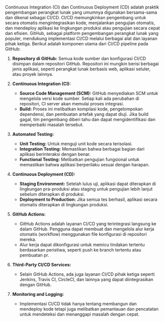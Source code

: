 Continuous Integration (CI) dan Continuous Deployment (CD) adalah praktik pengembangan perangkat lunak yang umumnya digunakan bersama-sama dan dikenal sebagai CI/CD. CI/CD memungkinkan pengembang untuk secara otomatis mengintegrasikan kode, menjalankan pengujian otomatis, dan mendeploy aplikasi ke lingkungan produksi atau pengujian secara cepat dan efisien. GitHub, sebagai platform pengembangan perangkat lunak yang populer, mendukung implementasi CI/CD melalui berbagai alat dan layanan pihak ketiga. Berikut adalah komponen utama dari CI/CD pipeline pada GitHub:

1. **Repository di GitHub:**
   Semua kode sumber dan konfigurasi CI/CD disimpan dalam repositori GitHub. Repositori ini mungkin berisi berbagai jenis aplikasi, seperti perangkat lunak berbasis web, aplikasi seluler, atau proyek lainnya.

2. **Continuous Integration (CI):**
   - **Source Code Management (SCM):** GitHub menyediakan SCM untuk mengelola versi kode sumber. Setiap kali ada perubahan di repositori, CI server akan memulai proses integrasi.
   - **Build:** Proses ini melibatkan kompilasi kode, pengelompokan dependensi, dan pembuatan artefak yang dapat diuji. Jika build gagal, tim pengembang diberi tahu dan dapat mengidentifikasi dan memperbaiki masalah tersebut.

3. **Automated Testing:**
   - **Unit Testing:** Untuk menguji unit kode secara terisolasi.
   - **Integration Testing:** Memastikan bahwa berbagai bagian dari aplikasi berinteraksi dengan benar.
   - **Functional Testing:** Melibatkan pengujian fungsional untuk memastikan bahwa aplikasi berperilaku sesuai dengan harapan.

4. **Continuous Deployment (CD):**
   - **Staging Environment:** Setelah lulus uji, aplikasi dapat diterapkan di lingkungan pra-produksi atau staging untuk pengujian lebih lanjut sebelum diterapkan di produksi.
   - **Deployment to Production:** Jika semua tes berhasil, aplikasi secara otomatis diterapkan di lingkungan produksi.

5. **GitHub Actions:**
   - GitHub Actions adalah layanan CI/CD yang terintegrasi langsung ke dalam GitHub. Pengguna dapat membuat dan mengelola alur kerja otomatis (workflow) menggunakan file konfigurasi di repositori mereka.
   - Alur kerja dapat dikonfigurasi untuk memicu tindakan tertentu berdasarkan peristiwa, seperti push ke branch tertentu atau pembuatan pr. 

6. **Third-Party CI/CD Services:**
   - Selain GitHub Actions, ada juga layanan CI/CD pihak ketiga seperti Jenkins, Travis CI, CircleCI, dan lainnya yang dapat diintegrasikan dengan GitHub.

7. **Monitoring and Logging:**
   - Implementasi CI/CD tidak hanya tentang membangun dan mendeploy kode tetapi juga melibatkan pemantauan dan pencatatan untuk mendeteksi dan menanggapi masalah dengan cepat.
